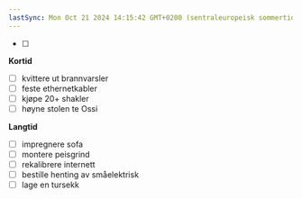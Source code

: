 ```yaml
---
lastSync: Mon Oct 21 2024 14:15:42 GMT+0200 (sentraleuropeisk sommertid)
---
```

- [ ] 

**Kortid**
- [ ] kvittere ut brannvarsler 
- [ ] feste ethernetkabler 
- [ ] kjøpe 20+ shakler 
- [ ] høyne stolen te Ossi

**Langtid**
- [ ] impregnere sofa 
- [ ] montere peisgrind
- [ ] rekalibrere internett
- [ ] bestille henting av småelektrisk
- [ ] lage en tursekk